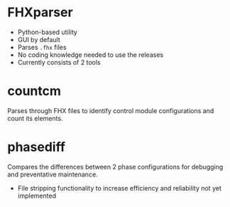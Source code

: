 # FHXparser
- Python-based utility
- GUI by default
- Parses `.fhx` files
- No coding knowledge needed to use the releases
- Currently consists of 2 tools

# countcm
Parses through FHX files to identify control module configurations and count its elements.  

# phasediff
Compares the differences between 2 phase configurations for debugging and preventative maintenance.  
- File stripping functionality to increase efficiency and reliability not yet implemented